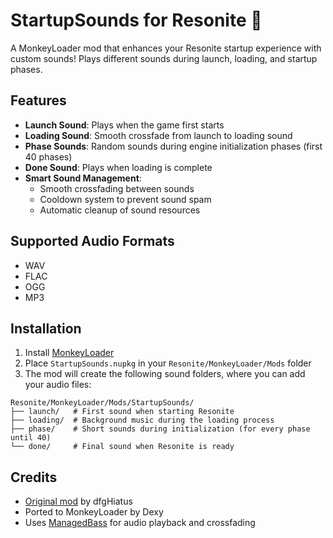 # StartupSounds for Resonite 🎵

A MonkeyLoader mod that enhances your Resonite startup experience with custom sounds! Plays different sounds during launch, loading, and startup phases.

## Features

- **Launch Sound**: Plays when the game first starts
- **Loading Sound**: Smooth crossfade from launch to loading sound
- **Phase Sounds**: Random sounds during engine initialization phases (first 40 phases)
- **Done Sound**: Plays when loading is complete
- **Smart Sound Management**:
  - Smooth crossfading between sounds
  - Cooldown system to prevent sound spam
  - Automatic cleanup of sound resources

## Supported Audio Formats
- WAV
- FLAC
- OGG
- MP3

## Installation

1. Install [MonkeyLoader](https://github.com/MonkeyModdingTroop/MonkeyLoader)
2. Place `StartupSounds.nupkg` in your `Resonite/MonkeyLoader/Mods` folder
3. The mod will create the following sound folders, where you can add your audio files:

```
Resonite/MonkeyLoader/Mods/StartupSounds/
├── launch/   # First sound when starting Resonite
├── loading/  # Background music during the loading process
├── phase/    # Short sounds during initialization (for every phase until 40)
└── done/     # Final sound when Resonite is ready
```

## Credits
- [Original mod](https://github.com/dfgHiatus/StartupSounds) by dfgHiatus
- Ported to MonkeyLoader by Dexy
- Uses [ManagedBass](https://github.com/ManagedBass/ManagedBass) for audio playback and crossfading